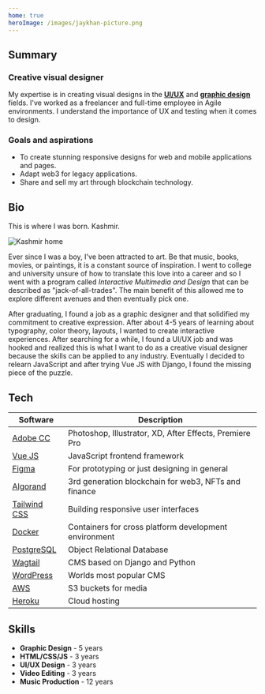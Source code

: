 ```yaml
---
home: true
heroImage: /images/jaykhan-picture.png
---
```


## Summary

### Creative visual designer
My expertise is in creating visual designs in the [**UI/UX**](/work/uiux/) and [**graphic design**](/work/graphics) fields. I've worked as a freelancer and full-time employee in Agile environments. 
I understand the importance of UX and testing when it comes to design. 

### Goals and aspirations
- To create stunning responsive designs for web and mobile applications and pages.  
- Adapt web3 for legacy applications.
- Share and sell my art through blockchain technology.

## Bio

This is where I was born.  Kashmir.

![Kashmir home](/images/Kashmir1.jpg)

Ever since I was a boy, I've been attracted to art.  Be that music, books, movies, or paintings, it is a constant source of inspiration.  I went to college and university
unsure of how to translate this love into a career and so I went with a program called *Interactive Multimedia and Design* that can be described as "jack-of-all-trades".  The main benefit of this allowed me to explore different avenues and then eventually pick one.  

After graduating, I found a job as a graphic designer and that solidified my commitment to creative expression.  After about 4-5 years of learning about typography, 
color theory, layouts, I wanted to create interactive experiences. After searching for a while, I found a UI/UX job and was hooked and realized this is what I want to do as a creative visual designer because the skills can be applied to any industry.  Eventually I decided to relearn JavaScript and after trying Vue JS with Django, I found the missing piece of the puzzle.

## Tech

| Software | Description |
| ----------- | ----------- |
| [Adobe CC](https://www.adobe.com/ca/creativecloud.html) | Photoshop, Illustrator, XD, After Effects, Premiere Pro |
| [Vue JS](https://vuejs.org/) | JavaScript frontend framework |
| [Figma](https://figma.com) | For prototyping or just designing in general |
| [Algorand](https://www.algorand.com/) | 3rd generation blockchain for web3, NFTs and finance |
| [Tailwind CSS](https://tailwindcss.com/) | Building responsive user interfaces |
| [Docker](https://www.docker.com/) | Containers for cross platform development environment  |
| [PostgreSQL](https://www.postgresql.org/) | Object Relational Database |
| [Wagtail](https://wagtail.org/) | CMS based on Django and Python |
| [WordPress](https://wordpress.org/) | Worlds most popular CMS |
| [AWS](https://aws.amazon.com/) | S3 buckets for media |
| [Heroku](https://www.heroku.com/) | Cloud hosting |


## Skills

- **Graphic Design** - 5 years
- **HTML/CSS/JS** - 3 years
- **UI/UX Design** - 3 years
- **Video Editing** - 3 years
- **Music Production** - 12 years
 





